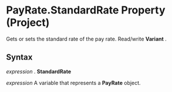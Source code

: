 
# PayRate.StandardRate Property (Project)

Gets or sets the standard rate of the pay rate. Read/write  **Variant** .


## Syntax

 _expression_ . **StandardRate**

 _expression_ A variable that represents a **PayRate** object.

